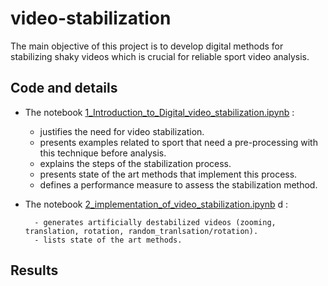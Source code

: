 # video-stabilization
The main objective of this project is to develop digital methods for stabilizing shaky videos which is crucial for reliable sport video analysis.

## Code and details

* The notebook [1_Introduction_to_Digital_video_stabilization.ipynb](https://github.com/centralelyon/video-stabilization/blob/main/1_Introduction_to_Digital_video_stabilization.ipynb) : 

	- justifies the need for video stabilization.
	- presents examples related to sport that need a pre-processing with this technique before analysis.
	- explains the steps of the stabilization process.
	- presents state of the art methods that implement this process.
	- defines a performance measure to assess the stabilization method.

* The notebook [2_implementation_of_video_stabilization.ipynb](https://github.com/centralelyon/video-stabilization/blob/main/2_implementation_of_video_stabilization.ipynb) d :

    	- generates artificially destabilized videos (zooming, translation, rotation, random_tranlsation/rotation).
    	- lists state of the art methods.


## Results
